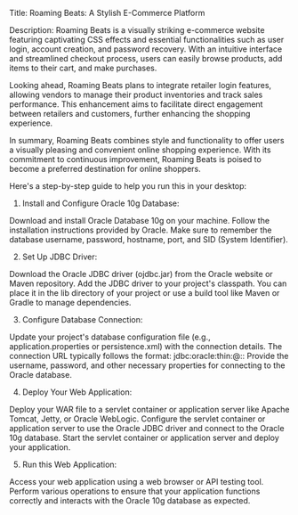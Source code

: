 Title: Roaming Beats: A Stylish E-Commerce Platform

Description:
Roaming Beats is a visually striking e-commerce website featuring captivating CSS effects and
essential functionalities such as user login, account creation, and password recovery. With an
intuitive interface and streamlined checkout process, users can easily browse products, add 
items to their cart, and make purchases.

Looking ahead, Roaming Beats plans to integrate retailer login features, allowing vendors to
manage their product inventories and track sales performance. This enhancement aims to
facilitate direct engagement between retailers and customers, further enhancing the shopping
experience.

In summary, Roaming Beats combines style and functionality to offer users a visually pleasing 
and convenient online shopping experience. With its commitment to continuous improvement,
Roaming Beats is poised to become a preferred destination for online shoppers.

Here's a step-by-step guide to help you run this in your desktop:

1. Install and Configure Oracle 10g Database:

Download and install Oracle Database 10g on your machine.
Follow the installation instructions provided by Oracle.
Make sure to remember the database username, password, hostname, port, and SID (System Identifier).

2. Set Up JDBC Driver:

Download the Oracle JDBC driver (ojdbc.jar) from the Oracle website or Maven repository.
Add the JDBC driver to your project's classpath. You can place it in the lib directory of your 
project or use a build tool like Maven or Gradle to manage dependencies.

3. Configure Database Connection:

Update your project's database configuration file (e.g., application.properties or persistence.xml) 
with the connection details.
The connection URL typically follows the format: jdbc:oracle:thin:@<hostname>:<port>:<SID>
Provide the username, password, and other necessary properties for connecting to the Oracle database.

4. Deploy Your Web Application:

Deploy your WAR file to a servlet container or application server like Apache Tomcat, Jetty, or Oracle WebLogic.
Configure the servlet container or application server to use the Oracle JDBC driver and connect to the 
Oracle 10g database.
Start the servlet container or application server and deploy your application.

5. Run this Web Application:

Access your web application using a web browser or API testing tool.
Perform various operations to ensure that your application functions correctly and interacts with the Oracle 
10g database as expected.
